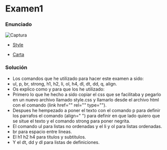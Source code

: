 # Examen1 #

### Enunciado ###

![Captura](https://user-images.githubusercontent.com/73166252/102474598-1f84dc80-4059-11eb-9a4d-fde2bc4ad6e0.PNG)

* [Style](https://github.com/mdn/learning-area/blob/master/html/introduction-to-html/marking-up-a-letter-start/css.txt "css")

* [Carta](https://github.com/mdn/learning-area/blob/master/html/introduction-to-html/marking-up-a-letter-start/letter-text.txt "html")

### Solución ###
- Los comandos que he utilizado para hacer este examen a sido: <br>
- ul, p, br, strong, h1, h2, li, ol, h4, dl, dt, dd, q, align. <br>
- Os explico como y para que los he utilizado: <br>
- Primero lo que he hecho a sido copiar el css que se facilitaba y pegarlo en un nuevo archivo llamado style.css y llamarlo desde el archivo html con el comando (link href="" rel="" type=""). <br>
- Despues he hempezado a poner el texto con el comando p para definir los parrafos el comando (align=" ") para definir en que lado quiero que se situe el texto y el comando strong para poner negrita. <br>
- El comando ul para listas no ordenadas y el li y ol para listas ordenadas. <br>
- br para espacio entre lineas. <br>
- El h1 h2 h4 para titulos y subtitulos. <br>
- Y el dt, dd y dl para listas de definiciones. <br>
